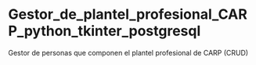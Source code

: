 # Gestor_de_plantel_profesional_CARP_python_tkinter_postgresql
Gestor de personas que componen el plantel profesional de CARP (CRUD)
